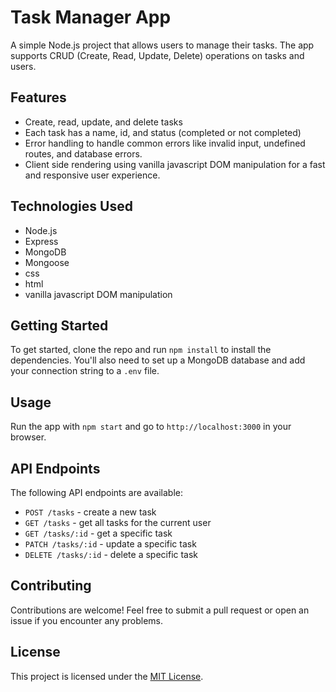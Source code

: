 # Task Manager App

A simple Node.js project that allows users to manage their tasks. The app supports CRUD (Create, Read, Update, Delete) operations on tasks and users.

## Features

- Create, read, update, and delete tasks
- Each task has a name, id, and status (completed or not completed)
- Error handling to handle common errors like invalid input, undefined routes, and database errors.
- Client side rendering using vanilla javascript DOM manipulation for a fast and responsive user experience.

## Technologies Used

- Node.js
- Express
- MongoDB
- Mongoose
- css
- html
- vanilla javascript DOM manipulation

## Getting Started

To get started, clone the repo and run `npm install` to install the dependencies. You'll also need to set up a MongoDB database and add your connection string to a `.env` file.

## Usage

Run the app with `npm start` and go to `http://localhost:3000` in your browser.

## API Endpoints

The following API endpoints are available:

- `POST /tasks` - create a new task
- `GET /tasks` - get all tasks for the current user
- `GET /tasks/:id` - get a specific task
- `PATCH /tasks/:id` - update a specific task
- `DELETE /tasks/:id` - delete a specific task

## Contributing

Contributions are welcome! Feel free to submit a pull request or open an issue if you encounter any problems.

## License

This project is licensed under the [MIT License](LICENSE).
